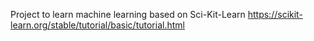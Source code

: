Project to learn machine learning based on Sci-Kit-Learn
https://scikit-learn.org/stable/tutorial/basic/tutorial.html